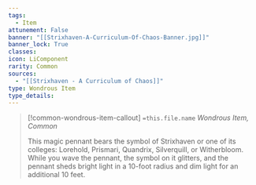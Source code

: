 ```yaml
---
tags:
  - Item
attunement: False
banner: "[[Strixhaven-A-Curriculum-Of-Chaos-Banner.jpg]]"
banner_lock: True
classes:
icon: LiComponent
rarity: Common
sources:
  - "[[Strixhaven - A Curriculum of Chaos]]"
type: Wondrous Item
type_details: 
---
```

>[!common-wondrous-item-callout] `=this.file.name`
>*Wondrous Item, Common*
>
>This magic pennant bears the symbol of Strixhaven or one of its colleges: Lorehold, Prismari, Quandrix, Silverquill, or Witherbloom. While you wave the pennant, the symbol on it glitters, and the pennant sheds bright light in a 10-foot radius and dim light for an additional 10 feet.
>
>

